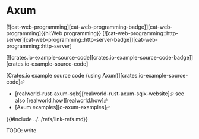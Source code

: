 # Axum

[![cat-web-programming][cat-web-programming-badge]][cat-web-programming]{{hi:Web programming}}  [![cat-web-programming::http-server][cat-web-programming::http-server-badge]][cat-web-programming::http-server]

[![crates.io-example-source-code][crates.io-example-source-code-badge]][crates.io-example-source-code]

[Crates.io example source code (using Axum)][crates.io-example-source-code]⮳

- [realworld-rust-axum-sqlx][realworld-rust-axum-sqlx-website]⮳ see also [realworld.how][realworld.how]⮳
- [Axum examples][c-axum-examples]⮳

{{#include ../../refs/link-refs.md}}

<div class="hidden">
TODO: write
</div>
